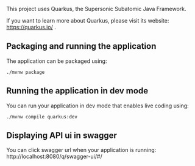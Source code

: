 This project uses Quarkus, the Supersonic Subatomic Java Framework.

If you want to learn more about Quarkus, please visit its website: https://quarkus.io/ .

## Packaging and running the application

The application can be packaged using:
```shell script
./mvnw package
```

## Running the application in dev mode

You can run your application in dev mode that enables live coding using:
```shell script
./mvnw compile quarkus:dev
```

## Displaying API ui in swagger

You can click swagger url when your application is running: http://localhost:8080/q/swagger-ui/#/
